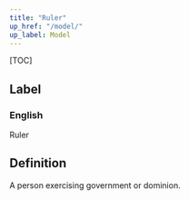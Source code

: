 ```yaml
---
title: "Ruler"
up_href: "/model/"
up_label: Model
---
```


[TOC]

## Label

### English
Ruler


## Definition
A person exercising government or dominion. 


    
